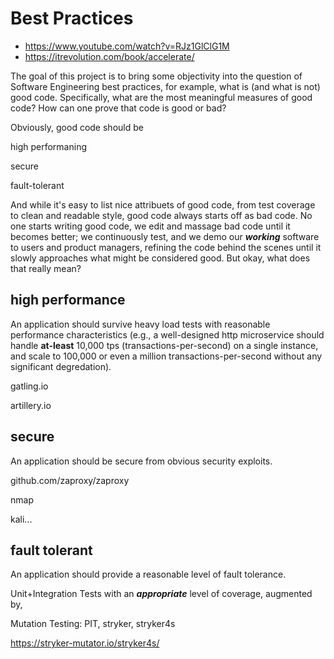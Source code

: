 # Best Practices

+ https://www.youtube.com/watch?v=RJz1GlClG1M
+ https://itrevolution.com/book/accelerate/

The goal of this project is to bring some objectivity into the question of Software Engineering best practices, for example, what is (and what is not) good code. Specifically, what are the most meaningful measures of good code? How can one prove that code is good or bad?

Obviously, good code should be

high performaning

secure

fault-tolerant

And while it's easy to list nice attribuets of good code, from test coverage to clean and readable style, good code always starts off as bad code. No one starts writing good code, we edit and massage bad code until it becomes better; we continuously test, and we demo our ***working*** software to users and product managers, refining the code behind the scenes until it slowly approaches what might be considered good. But okay, what does that really mean?


## high performance
An application should survive heavy load tests with reasonable performance characteristics (e.g., a well-designed http microservice should handle **at-least** 10,000 tps (transactions-per-second) on a single instance, and scale to 100,000 or even a million transactions-per-second without any significant degredation).

gatling.io

artillery.io


## secure
An application should be secure from obvious security exploits.

github.com/zaproxy/zaproxy

nmap

kali...


## fault tolerant
An application should provide a reasonable level of fault tolerance.

Unit+Integration Tests with an ***appropriate*** level of coverage, augmented by,

Mutation Testing: PIT, stryker, stryker4s

https://stryker-mutator.io/stryker4s/


